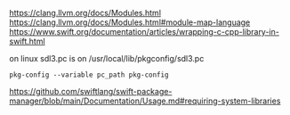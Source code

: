 https://clang.llvm.org/docs/Modules.html
https://clang.llvm.org/docs/Modules.html#module-map-language
https://www.swift.org/documentation/articles/wrapping-c-cpp-library-in-swift.html

on linux sdl3.pc is on 
/usr/local/lib/pkgconfig/sdl3.pc

```
pkg-config --variable pc_path pkg-config
```

https://github.com/swiftlang/swift-package-manager/blob/main/Documentation/Usage.md#requiring-system-libraries